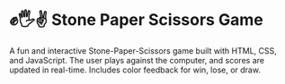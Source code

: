 # ✊🖐✌ Stone Paper Scissors Game

A fun and interactive Stone-Paper-Scissors game built with HTML, CSS, and JavaScript. 
The user plays against the computer, and scores are updated in real-time. 
Includes color feedback for win, lose, or draw.
